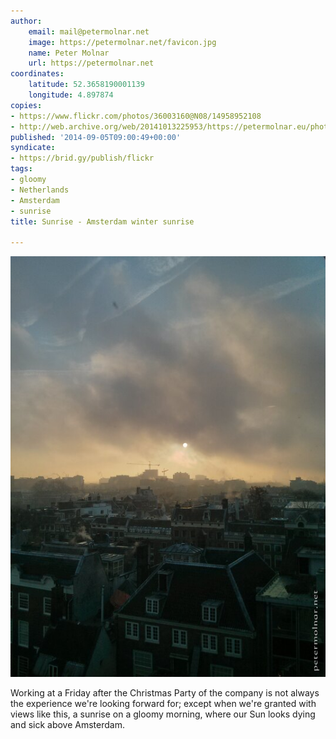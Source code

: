 ```yaml
---
author:
    email: mail@petermolnar.net
    image: https://petermolnar.net/favicon.jpg
    name: Peter Molnar
    url: https://petermolnar.net
coordinates:
    latitude: 52.3658190001139
    longitude: 4.897874
copies:
- https://www.flickr.com/photos/36003160@N08/14958952108
- http://web.archive.org/web/20141013225953/https://petermolnar.eu/photo/sunrise-amsterdam-winter-sunrise/
published: '2014-09-05T09:00:49+00:00'
syndicate:
- https://brid.gy/publish/flickr
tags:
- gloomy
- Netherlands
- Amsterdam
- sunrise
title: Sunrise - Amsterdam winter sunrise

---
```


![](sunrise-amsterdam-winter-sunrise.jpg)

Working at a Friday after the Christmas Party of the company is not
always the experience we're looking forward for; except when we're
granted with views like this, a sunrise on a gloomy morning, where our
Sun looks dying and sick above Amsterdam.